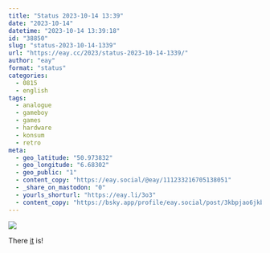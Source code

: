 ```yaml
---
title: "Status 2023-10-14 13:39"
date: "2023-10-14"
datetime: "2023-10-14 13:39:18"
id: "38850"
slug: "status-2023-10-14-1339"
url: "https://eay.cc/2023/status-2023-10-14-1339/"
author: "eay"
format: "status"
categories:
  - 0815
  - english
tags:
  - analogue
  - gameboy
  - games
  - hardware
  - konsum
  - retro
meta:
  - geo_latitude: "50.973832"
  - geo_longitude: "6.68302"
  - geo_public: "1"
  - content_copy: "https://eay.social/@eay/111233216705138051"
  - _share_on_mastodon: "0"
  - yourls_shorturl: "https://eay.li/3o3"
  - content_copy: "https://bsky.app/profile/eay.social/post/3kbpjao6jkb2r"
---
```


![](https://eay.cc/uploads/2023/analogue-pocket.jpg)

There [it](https://eay.cc/2023/status-2023-10-02-1344/) is!
